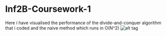 # Inf2B-Coursework-1
Here i have visualised the performance of the divide-and-conquer algorithm that i coded and the naive method which runs in O(N^2)
![alt tag](https://github.com/DanielMan97/Inf2B-Coursework-1/raw/master/plot.jpg)
